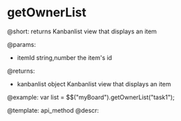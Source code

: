 getOwnerList
=============


@short:
	returns Kanbanlist view that displays an item

@params:

- itemId		string,number			the item's id

@returns:

- kanbanlist		object			Kanbanlist view that displays an item	

@example:
var list = $$("myBoard").getOwnerList("task1");

@template:	api_method
@descr:

